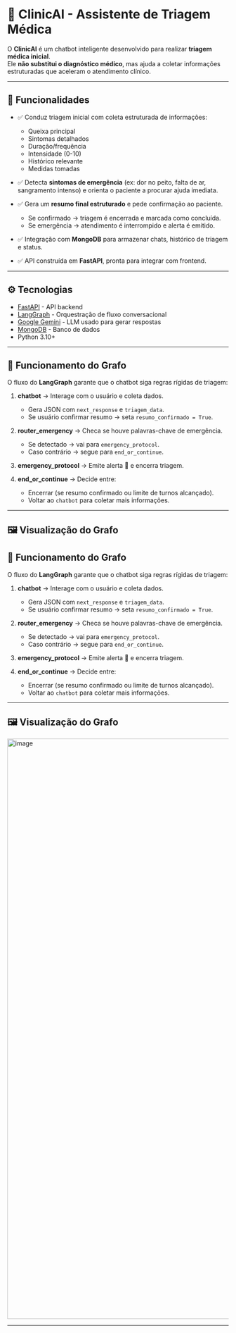 # 🏥 ClinicAI - Assistente de Triagem Médica

O **ClinicAI** é um chatbot inteligente desenvolvido para realizar **triagem médica inicial**.  
Ele **não substitui o diagnóstico médico**, mas ajuda a coletar informações estruturadas que aceleram o atendimento clínico.

---

## 🚀 Funcionalidades

- ✅ Conduz triagem inicial com coleta estruturada de informações:  
  - Queixa principal  
  - Sintomas detalhados  
  - Duração/frequência  
  - Intensidade (0-10)  
  - Histórico relevante  
  - Medidas tomadas  

- ✅ Detecta **sintomas de emergência** (ex: dor no peito, falta de ar, sangramento intenso) e orienta o paciente a procurar ajuda imediata.  

- ✅ Gera um **resumo final estruturado** e pede confirmação ao paciente.  
  - Se confirmado → triagem é encerrada e marcada como concluída.  
  - Se emergência → atendimento é interrompido e alerta é emitido.  

- ✅ Integração com **MongoDB** para armazenar chats, histórico de triagem e status.  

- ✅ API construída em **FastAPI**, pronta para integrar com frontend.  

---

## ⚙️ Tecnologias

- [FastAPI](https://fastapi.tiangolo.com/) - API backend  
- [LangGraph](https://python.langchain.com/docs/langgraph) - Orquestração de fluxo conversacional  
- [Google Gemini](https://ai.google.dev/) - LLM usado para gerar respostas  
- [MongoDB](https://www.mongodb.com/) - Banco de dados  
- Python 3.10+  

---
## 🧩 Funcionamento do Grafo

O fluxo do **LangGraph** garante que o chatbot siga regras rígidas de triagem:

1. **chatbot** → Interage com o usuário e coleta dados.  
   - Gera JSON com `next_response` e `triagem_data`.  
   - Se usuário confirmar resumo → seta `resumo_confirmado = True`.

2. **router_emergency** → Checa se houve palavras-chave de emergência.  
   - Se detectado → vai para `emergency_protocol`.  
   - Caso contrário → segue para `end_or_continue`.

3. **emergency_protocol** → Emite alerta 🚨 e encerra triagem.

4. **end_or_continue** → Decide entre:  
   - Encerrar (se resumo confirmado ou limite de turnos alcançado).  
   - Voltar ao `chatbot` para coletar mais informações.  

---

## 🖼️ Visualização do Grafo

## 🧩 Funcionamento do Grafo

O fluxo do **LangGraph** garante que o chatbot siga regras rígidas de triagem:

1. **chatbot** → Interage com o usuário e coleta dados.  
   - Gera JSON com `next_response` e `triagem_data`.  
   - Se usuário confirmar resumo → seta `resumo_confirmado = True`.

2. **router_emergency** → Checa se houve palavras-chave de emergência.  
   - Se detectado → vai para `emergency_protocol`.  
   - Caso contrário → segue para `end_or_continue`.

3. **emergency_protocol** → Emite alerta 🚨 e encerra triagem.

4. **end_or_continue** → Decide entre:  
   - Encerrar (se resumo confirmado ou limite de turnos alcançado).  
   - Voltar ao `chatbot` para coletar mais informações.  

---

## 🖼️ Visualização do Grafo

<img width="1900" height="1318" alt="image" src="https://github.com/user-attachments/assets/8cc07c68-a0b5-4732-aefc-0e4dfdf2f66b" />

---
